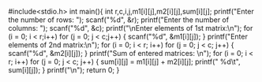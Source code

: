 #include<stdio.h>
int main(){
  int r,c,i,j,m1[i][j],m2[i][j],sum[i][j];
  printf("Enter the number of rows: ");
  scanf("%d", &r);
  printf("Enter the number of columns: ");
  scanf("%d", &c);
  printf("\nEnter elements of 1st matrix:\n");
  for (i = 0; i < r;i++)
   for (j = 0; j < c;j++) 
  {
      scanf("%d", &m1[i][j]);
  }
  printf("Enter elements of 2nd matrix:\n");
  for (i = 0; i < r; i++)
   for (j = 0; j < c; j++) 
  {
      scanf("%d", &m2[i][j]);
  }
  printf("Sum of entered matrices: \n");
  for (i = 0; i < r; i++)
   for (j = 0; j < c; j++) 
  {
      sum[i][j] = m1[i][j] + m2[i][j];
      printf(" %d\t", sum[i][j]);
  }
       printf("\n");
    return 0;
 }
